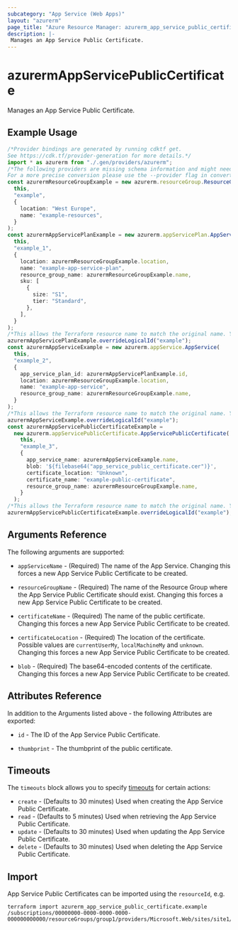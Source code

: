 ```yaml
---
subcategory: "App Service (Web Apps)"
layout: "azurerm"
page_title: "Azure Resource Manager: azurerm_app_service_public_certificate"
description: |-
 Manages an App Service Public Certificate.
---
```


# azurermAppServicePublicCertificate

Manages an App Service Public Certificate.

## Example Usage

```typescript
/*Provider bindings are generated by running cdktf get.
See https://cdk.tf/provider-generation for more details.*/
import * as azurerm from "./.gen/providers/azurerm";
/*The following providers are missing schema information and might need manual adjustments to synthesize correctly: azurerm.
For a more precise conversion please use the --provider flag in convert.*/
const azurermResourceGroupExample = new azurerm.resourceGroup.ResourceGroup(
  this,
  "example",
  {
    location: "West Europe",
    name: "example-resources",
  }
);
const azurermAppServicePlanExample = new azurerm.appServicePlan.AppServicePlan(
  this,
  "example_1",
  {
    location: azurermResourceGroupExample.location,
    name: "example-app-service-plan",
    resource_group_name: azurermResourceGroupExample.name,
    sku: [
      {
        size: "S1",
        tier: "Standard",
      },
    ],
  }
);
/*This allows the Terraform resource name to match the original name. You can remove the call if you don't need them to match.*/
azurermAppServicePlanExample.overrideLogicalId("example");
const azurermAppServiceExample = new azurerm.appService.AppService(
  this,
  "example_2",
  {
    app_service_plan_id: azurermAppServicePlanExample.id,
    location: azurermResourceGroupExample.location,
    name: "example-app-service",
    resource_group_name: azurermResourceGroupExample.name,
  }
);
/*This allows the Terraform resource name to match the original name. You can remove the call if you don't need them to match.*/
azurermAppServiceExample.overrideLogicalId("example");
const azurermAppServicePublicCertificateExample =
  new azurerm.appServicePublicCertificate.AppServicePublicCertificate(
    this,
    "example_3",
    {
      app_service_name: azurermAppServiceExample.name,
      blob: '${filebase64("app_service_public_certificate.cer")}',
      certificate_location: "Unknown",
      certificate_name: "example-public-certificate",
      resource_group_name: azurermResourceGroupExample.name,
    }
  );
/*This allows the Terraform resource name to match the original name. You can remove the call if you don't need them to match.*/
azurermAppServicePublicCertificateExample.overrideLogicalId("example");

```

## Arguments Reference

The following arguments are supported:

*   `appServiceName` - (Required) The name of the App Service. Changing this forces a new App Service Public Certificate to be created.

*   `resourceGroupName` - (Required) The name of the Resource Group where the App Service Public Certificate should exist. Changing this forces a new App Service Public Certificate to be created.

*   `certificateName` - (Required) The name of the public certificate. Changing this forces a new App Service Public Certificate to be created.

*   `certificateLocation` - (Required) The location of the certificate. Possible values are `currentUserMy`, `localMachineMy` and `unknown`. Changing this forces a new App Service Public Certificate to be created.

*   `blob` - (Required) The base64-encoded contents of the certificate. Changing this forces a new App Service Public Certificate to be created.

## Attributes Reference

In addition to the Arguments listed above - the following Attributes are exported:

*   `id` - The ID of the App Service Public Certificate.

*   `thumbprint` - The thumbprint of the public certificate.

## Timeouts

The `timeouts` block allows you to specify [timeouts](https://www.terraform.io/language/resources/syntax#operation-timeouts) for certain actions:

* `create` - (Defaults to 30 minutes) Used when creating the App Service Public Certificate.
* `read` - (Defaults to 5 minutes) Used when retrieving the App Service Public Certificate.
* `update` - (Defaults to 30 minutes) Used when updating the App Service Public Certificate.
* `delete` - (Defaults to 30 minutes) Used when deleting the App Service Public Certificate.

## Import

App Service Public Certificates can be imported using the `resourceId`, e.g.

```console
terraform import azurerm_app_service_public_certificate.example /subscriptions/00000000-0000-0000-0000-000000000000/resourceGroups/group1/providers/Microsoft.Web/sites/site1/publicCertificates/publicCertificate1
```
